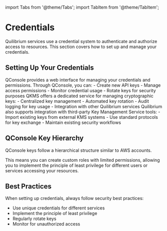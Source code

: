import Tabs from '@theme/Tabs';
import TabItem from '@theme/TabItem';

# Credentials

Quilibrium services use a credential system to authenticate and authorize access to resources. This section covers how to set up and manage your credentials.

## Setting Up Your Credentials
<Tabs>
  <TabItem value="qconsole" label="QConsole" default>
    QConsole provides a web interface for managing your credentials and permissions. Through QConsole, you can:
    - Create new API keys
    - Manage access permissions
    - Monitor credential usage
    - Rotate keys for security purposes
  </TabItem>
  <TabItem value="qkms" label="QKMS">
    QKMS offers a dedicated service for managing cryptographic keys:
    - Centralized key management
    - Automated key rotation
    - Audit logging for key usage
    - Integration with other Quilibrium services
  </TabItem>
  <TabItem value="third-party" label="Third-Party KMS">
    Quilibrium also supports integration with third-party Key Management Service tools:
    - Import existing keys from external KMS systems
    - Use standard protocols for key exchange
    - Maintain existing security workflows
  </TabItem>
</Tabs>

## QConsole Key Hierarchy 
QConsole keys follow a hierarchical structure similar to AWS accounts. 

This means you can create custom roles with limited permissions, allowing you to implement the principle of least privilege for different users or services accessing your resources.

## Best Practices 
When setting up credentials, always follow security best practices:
- Use unique credentials for different services
- Implement the principle of least privilege
- Regularly rotate keys
- Monitor for unauthorized access
